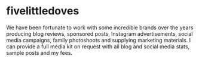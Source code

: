 # fivelittledoves
We have been fortunate to work with some incredible brands over the years producing blog reviews, sponsored posts, Instagram advertisements, social media campaigns, family photoshoots and supplying marketing materials. I can provide a full media kit on request with all blog and social media stats, sample posts and my fees.
